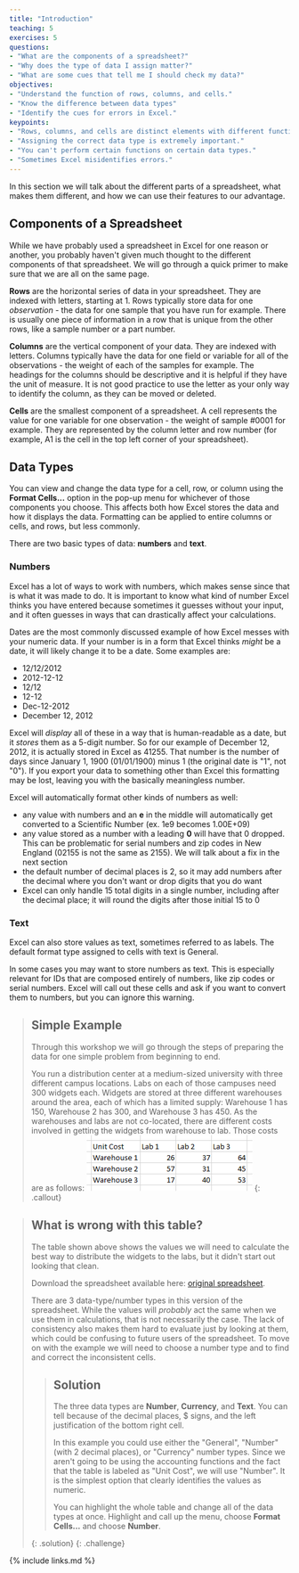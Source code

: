 ```yaml
---
title: "Introduction"
teaching: 5
exercises: 5
questions:
- "What are the components of a spreadsheet?"
- "Why does the type of data I assign matter?"
- "What are some cues that tell me I should check my data?"
objectives:
- "Understand the function of rows, columns, and cells."
- "Know the difference between data types"
- "Identify the cues for errors in Excel."
keypoints:
- "Rows, columns, and cells are distinct elements with different functions."
- "Assigning the correct data type is extremely important."
- "You can't perform certain functions on certain data types."
- "Sometimes Excel misidentifies errors."
---
```



In this section we will talk about the different parts of a spreadsheet, what makes them different, and how we can use their features to our advantage. 

## Components of a Spreadsheet

While we have probably used a spreadsheet in Excel for one reason or another, you probably haven't given much thought to the different components of that spreadsheet. We will go through a quick primer to make sure that we are all on the same page.

**Rows** are the horizontal series of data in your spreadsheet. They are indexed with letters, starting at 1. Rows typically store data for one *observation* - the data for one sample that you have run for example. There is usually one piece of information in a row that is unique from the other rows, like a sample number or a part number.

**Columns** are the vertical component of your data. They are indexed with letters. Columns typically have the data for one field or variable for all of the observations - the weight of each of the samples for example. The headings for the columns should be descriptive and it is helpful if they have the unit of measure. It is not good practice to use the letter as your only way to identify the column, as they can be moved or deleted.

**Cells** are the smallest component of a spreadsheet. A cell represents the value for one variable for one observation - the weight of sample #0001 for example. They are represented by the column letter and row number (for example, A1 is the cell in the top left corner of your spreadsheet). 

## Data Types 

You can view and change the data type for a cell, row, or column using the **Format Cells...** option in the pop-up menu for whichever of those components you choose. This affects both how Excel stores the data and how it displays the data. Formatting can be applied to entire columns or cells, and rows, but less commonly.

There are two basic types of data: **numbers** and **text**. 

### Numbers

Excel has a lot of ways to work with numbers, which makes sense since that is what it was made to do. It is important to know what kind of number Excel thinks you have entered because sometimes it guesses without your input, and it often guesses in ways that can drastically affect your calculations.

Dates are the most commonly discussed example of how Excel messes with your numeric data. If your number is in a form that Excel thinks *might* be a date, it will likely change it to be a date. Some examples are:
- 12/12/2012
- 2012-12-12
- 12/12
- 12-12
- Dec-12-2012
- December 12, 2012

Excel will *display* all of these in a way that is human-readable as a date, but it *stores* them as a 5-digit number. So for our example of December 12, 2012, it is actually stored in Excel as 41255. That number is the number of days since January 1, 1900 (01/01/1900) minus 1 (the original date is "1", not "0"). If you export your data to something other than Excel this formatting may be lost, leaving you with the basically meaningless number. 

Excel will automatically format other kinds of numbers as well:
- any value with numbers and an **e** in the middle will automatically get converted to a Scientific Number (ex. 1e9 becomes 1.00E+09)
- any value stored as a number with a leading **0** will have that 0 dropped. This can be problematic for serial numbers and zip codes in New England (02155 is not the same as 2155). We will talk about a fix in the next section
-  the default number of decimal places is 2, so it may add numbers after the decimal where you don't want or drop digits that you do want
-  Excel can only handle 15 total digits in a single number, including after the decimal place; it will round the digits after those initial 15 to 0

### Text

Excel can also store values as text, sometimes referred to as labels. The default format type assigned to cells with text is General.

In some cases you may want to store numbers as text. This is especially relevant for IDs that are composed entirely of numbers, like zip codes or serial numbers. Excel will call out these cells and ask if you want to convert them to numbers, but you can ignore this warning.

> ## Simple Example
> Through this workshop we will go through the steps of preparing the data for one simple problem from beginning to end. 
> 
> You run a distribution center at a medium-sized university with three different campus locations. Labs on each of those campuses need 300 widgets each. Widgets are stored at three different warehouses around the area, each of which has a limited supply: Warehouse 1 has 150, Warehouse 2 has 300, and Warehouse 3 has 450. 
> As the warehouses and labs are not co-located, there are different costs involved in getting the widgets from warehouse to lab. Those costs are as follows:
> ![Starting Table](../fig/2020-01-17-EngiExcel-start.png)
{: .callout}

> ## What is wrong with this table?
>
> The table shown above shows the values we will need to calculate the best way to distribute the widgets to the labs, but it didn't start out looking that clean. 
> 
> Download the spreadsheet available here: [original spreadsheet](../data/20200117-EngiExcel-step0.xlsx).
>
> There are 3 data-type/number types in this version of the spreadsheet. While the values will *probably* act the same when we use them in calculations, that is not necessarily the case. The lack of consistency also makes them hard to evaluate just by looking at them, which could be confusing to future users of the spreadsheet. To move on with the example we will need to choose a number type and to find and correct the inconsistent cells.
>
> > ## Solution
> > 
> > The three data types are **Number**, **Currency**, and **Text**. You can tell because of the decimal places, $ signs, and the left justification of the bottom right cell.
> >
> > In this example you could use either the "General", "Number" (with 2 decimal places), or "Currency" number types. Since we aren't going to be using the accounting functions and the fact that the table is labeled as "Unit Cost", we will use "Number". It is the simplest option that clearly identifies the values as numeric.
> >
> > You can highlight the whole table and change all of the data types at once. Highlight and call up the menu, choose **Format Cells...** and choose **Number**.
> >
> {: .solution}
{: .challenge}



   








 


{% include links.md %}

